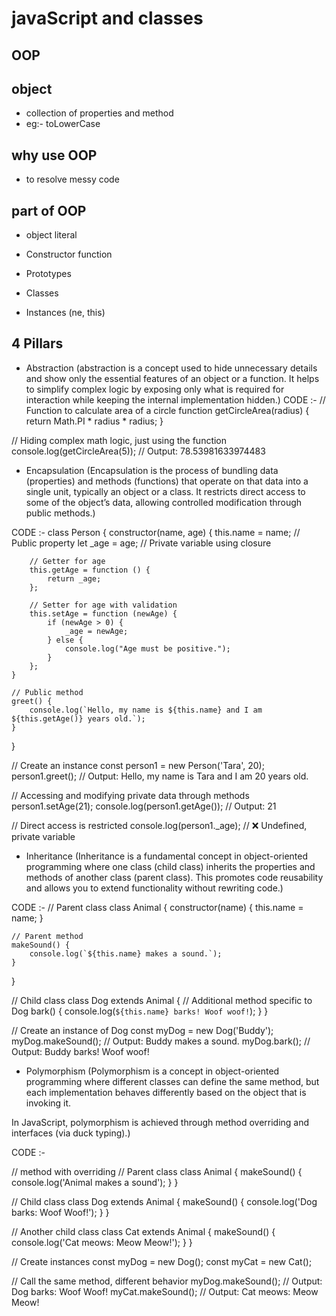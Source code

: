 # javaScript and classes

## OOP 
## object
- collection of properties and method
- eg:- toLowerCase

## why use OOP
- to resolve messy code 

## part of OOP
- object literal

- Constructor function
- Prototypes
- Classes
- Instances (ne, this)

## 4 Pillars
- Abstraction (abstraction is a concept used to hide unnecessary details and show only the essential features of an object or a function. It helps to simplify complex logic by exposing only what is required for interaction while keeping the internal implementation hidden.)
CODE :-
// Function to calculate area of a circle
function getCircleArea(radius) {
    return Math.PI * radius * radius;
}

// Hiding complex math logic, just using the function
console.log(getCircleArea(5)); // Output: 78.53981633974483

- Encapsulation (Encapsulation is the process of bundling data (properties) and methods (functions) that operate on that data into a single unit, typically an object or a class. It restricts direct access to some of the object’s data, allowing controlled modification through public methods.)

CODE :- 
class Person {
    constructor(name, age) {
        this.name = name; // Public property
        let _age = age;   // Private variable using closure

        // Getter for age
        this.getAge = function () {
            return _age;
        };

        // Setter for age with validation
        this.setAge = function (newAge) {
            if (newAge > 0) {
                _age = newAge;
            } else {
                console.log("Age must be positive.");
            }
        };
    }

    // Public method
    greet() {
        console.log(`Hello, my name is ${this.name} and I am ${this.getAge()} years old.`);
    }
}

// Create an instance
const person1 = new Person('Tara', 20);
person1.greet();  // Output: Hello, my name is Tara and I am 20 years old.

// Accessing and modifying private data through methods
person1.setAge(21);
console.log(person1.getAge());  // Output: 21

// Direct access is restricted
console.log(person1._age); // ❌ Undefined, private variable

- Inheritance (Inheritance is a fundamental concept in object-oriented programming where one class (child class) inherits the properties and methods of another class (parent class). This promotes code reusability and allows you to extend functionality without rewriting code.)

CODE :-
// Parent class
class Animal {
    constructor(name) {
        this.name = name;
    }

    // Parent method
    makeSound() {
        console.log(`${this.name} makes a sound.`);
    }
}

// Child class
class Dog extends Animal {
    // Additional method specific to Dog
    bark() {
        console.log(`${this.name} barks! Woof woof!`);
    }
}

// Create an instance of Dog
const myDog = new Dog('Buddy');
myDog.makeSound();  // Output: Buddy makes a sound.
myDog.bark();       // Output: Buddy barks! Woof woof!

- Polymorphism (Polymorphism is a concept in object-oriented programming where different classes can define the same method, but each implementation behaves differently based on the object that is invoking it.

In JavaScript, polymorphism is achieved through method overriding and interfaces (via duck typing).)

CODE :- 

// method with overriding
// Parent class
class Animal {
    makeSound() {
        console.log('Animal makes a sound');
    }
}

// Child class
class Dog extends Animal {
    makeSound() {
        console.log('Dog barks: Woof Woof!');
    }
}

// Another child class
class Cat extends Animal {
    makeSound() {
        console.log('Cat meows: Meow Meow!');
    }
}

// Create instances
const myDog = new Dog();
const myCat = new Cat();

// Call the same method, different behavior
myDog.makeSound();  // Output: Dog barks: Woof Woof!
myCat.makeSound();  // Output: Cat meows: Meow Meow!
